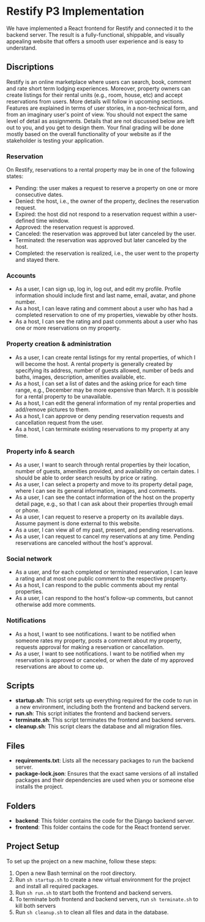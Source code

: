 # Restify P3 Implementation

We have implemented a React frontend for Restify and connected it to the backend server. The result is a fully-functional, shippable, and visually appealing website that offers a smooth user experience and is easy to understand.

## Discriptions
Restify is an online marketplace where users can search, book, comment and rate short term lodging experiences. Moreover, property owners can create listings for their rental units (e.g., room, house, etc) and accept reservations from users. More details will follow in upcoming sections. Features are explained in terms of user stories, in a non-technical form, and from an imaginary user's point of view. You should not expect the same level of detail as assignments. Details that are not discussed below are left out to you, and you get to design them. Your final grading will be done mostly based on the overall functionality of your website as if the stakeholder is testing your application.

### Reservation
On Restify, reservations to a rental property may be in one of the following states: 

- Pending: the user makes a request to reserve a property on one or more consecutive dates.
- Denied: the host, i.e., the owner of the property, declines the reservation request. 
- Expired: the host did not respond to a reservation request within a user-defined time window.
- Approved: the reservation request is approved.
- Canceled: the reservation was approved but later canceled by the user.
- Terminated: the reservation was approved but later canceled by the host.
- Completed: the reservation is realized, i.e., the user went to the property and stayed there.

### Accounts
- As a user, I can sign up, log in, log out, and edit my profile. Profile information should include first and last name, email, avatar, and phone number.
- As a host, I can leave rating and comment about a user who has had a completed reservation to one of my properties, viewable by other hosts.
- As a host, I can see the rating and past comments about a user who has one or more reservations on my property.


### Property creation & administration
- As a user, I can create rental listings for my rental properties, of which I will become the host. A rental property is generally created by specifying its address, number of guests allowed, number of beds and baths, images, description, amenities available, etc.
- As a host, I can set a list of dates and the asking price for each time range, e.g., December may be more expensive than March. It is possible for a rental property to be unavailable.
- As a host, I can edit the general information of my rental properties and add/remove pictures to them.
- As a host, I can approve or deny pending reservation requests and cancellation request from the user.
- As a host, I can terminate existing reservations to my property at any time.

### Property info & search
- As a user, I want to search through rental properties by their location, number of guests, amenities provided, and availability on certain dates. I should be able to order search results by price or rating.
- As a user, I can select a property and move to its property detail page, where I can see its general information, images, and comments.
- As a user, I can see the contact information of the host on the property detail page, e.g., so that I can ask about their properties through email or phone.
- As a user, I can request to reserve a property on its available days. Assume payment is done external to this website.
- As a user, I can view all of my past, present, and pending reservations.
- As a user, I can request to cancel my reservations at any time. Pending reservations are canceled without the host's approval.

### Social network
- As a user, and for each completed or terminated reservation, I can leave a rating and at most one public comment to the respective property.
- As a host, I can respond to the public comments about my rental properties.
- As a user, I can respond to the host's follow-up comments, but cannot otherwise add more comments.

### Notifications
- As a host, I want to see notifications. I want to be notified when someone rates my property, posts a comment about my property, requests approval for making a reservation or cancellation.
- As a user, I want to see notifications. I want to be notified when my reservation is approved or canceled, or when the date of my approved reservations are about to come up.

## Scripts

- **startup.sh**: This script sets up everything required for the code to run in a new environment, including both the frontend and backend servers.
- **run.sh**: This script initiates the frontend and backend servers.
- **terminate.sh**: This script terminates the frontend and backend servers.
- **cleanup.sh**: This script clears the database and all migration files.

## Files

- **requirements.txt**: Lists all the necessary packages to run the backend server.
- **package-lock.json**: Ensures that the exact same versions of all installed packages and their dependencies are used when you or someone else installs the project.

## Folders

- **backend**: This folder contains the code for the Django backend server.
- **frontend**: This folder contains the code for the React frontend server.

## Project Setup

To set up the project on a new machine, follow these steps:

1. Open a new Bash terminal on the root directory.
2. Run `sh startup.sh` to create a new virtual environment for the project and install all required packages.
3. Run `sh run.sh` to start both the frontend and backend servers.
4. To terminate both frontend and backend servers, run `sh terminate.sh` to kill both servers
5. Run `sh cleanup.sh` to clean all files and data in the database.
